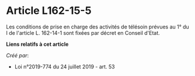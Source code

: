 # Article L162-15-5

Les conditions de prise en charge des activités de télésoin prévues au 1° du I de l'article L. 162-14-1 sont fixées par
décret en Conseil d'Etat.

**Liens relatifs à cet article**

_Créé par_:

  - Loi n°2019-774 du 24 juillet 2019 - art. 53
